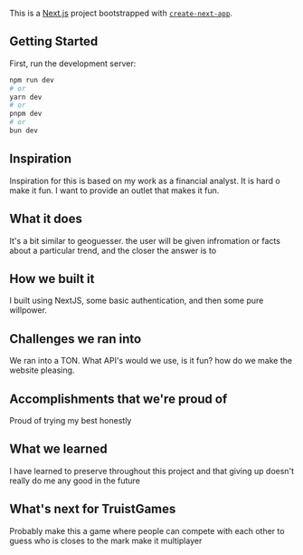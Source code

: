 This is a [Next.js](https://nextjs.org) project bootstrapped with [`create-next-app`](https://nextjs.org/docs/app/api-reference/cli/create-next-app).

## Getting Started

First, run the development server:

```bash
npm run dev
# or
yarn dev
# or
pnpm dev
# or
bun dev
```

## Inspiration
Inspiration for this is based on my work as a financial analyst. It is hard o make it fun.
I want to provide an outlet that makes it fun.
## What it does
It's a bit similar to geoguesser. the user will be given infromation or facts about a particular trend, and
the closer the answer is to 
## How we built it
I built using NextJS, some basic authentication, and then some pure willpower. 
## Challenges we ran into
We ran into a TON. What API's would we use, is it fun? how do we make the website pleasing. 
## Accomplishments that we're proud of
Proud of trying my best honestly 
## What we learned
I have learned to preserve throughout this project and that giving up doesn't really do me any good in the future
## What's next for TruistGames
Probably make this a game where people can compete with each other to guess 
who is closes to the mark make it multiplayer